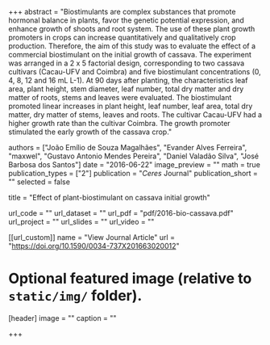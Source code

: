+++
abstract = "Biostimulants are complex substances that promote hormonal balance in plants, favor the genetic potential expression, and enhance growth of shoots and root system. The use of these plant growth promoters in crops can increase quantitatively and qualitatively crop production. Therefore, the aim of this study was to evaluate the effect of a commercial biostimulant on the initial growth of cassava. The experiment was arranged in a 2 x 5 factorial design, corresponding to two cassava cultivars (Cacau-UFV and Coimbra) and five biostimulant concentrations (0, 4, 8, 12 and 16 mL L-1). At 90 days after planting, the characteristics leaf area, plant height, stem diameter, leaf number, total dry matter and dry matter of roots, stems and leaves were evaluated. The biostimulant promoted linear increases in plant height, leaf number, leaf area, total dry matter, dry matter of stems, leaves and roots. The cultivar Cacau-UFV had a higher growth rate than the cultivar Coimbra. The growth promoter stimulated the early growth of the cassava crop."

authors = ["João Emílio de Souza Magalhães", "Evander Alves Ferreira", "maxwel", "Gustavo Antonio Mendes Pereira", "Daniel Valadão Silva", "José Barbosa dos Santos"]
date = "2016-06-22"
image_preview = ""
math = true
publication_types = ["2"]
publication = "*Ceres* Journal"
publication_short = ""
selected = false

title = "Effect of plant-biostimulant on cassava initial growth"

url_code = ""
url_dataset = ""
url_pdf = "pdf/2016-bio-cassava.pdf"
url_project = ""
url_slides = ""
url_video = ""

[[url_custom]]
name = "View Journal Article"
url = "https://doi.org/10.1590/0034-737X201663020012"

# Optional featured image (relative to `static/img/` folder).
[header]
image = ""
caption = ""

+++
